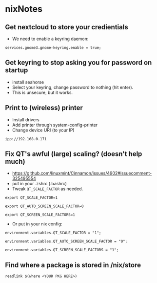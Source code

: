 # nixNotes

## Get nextcloud to store your credientials
- We need to enable a keyring daemon:

`services.gnome3.gnome-keyring.enable = true;`

## Get keyring to stop asking you for password on startup
- install seahorse
- Select your keyring, change password to nothing (hit enter).
- This is unsecure, but it works.

## Print to (wireless) printer
- Install drivers
- Add printer through system-config-printer
- Change device URI (to your IP)

 `ipp://192.168.0.171`
 
## Fix QT's awful (large) scaling? (doesn't help much)
- https://github.com/linuxmint/Cinnamon/issues/4902#issuecomment-325495554
- put in your  .zshrc (.bashrc)
- Tweak `QT_SCALE_FACTOR` as needed.

`export QT_SCALE_FACTOR=1`

`export QT_AUTO_SCREEN_SCALE_FACTOR=0`

`export QT_SCREEN_SCALE_FACTORS=1`

- Or put in your nix config:

`environment.variables.QT_SCALE_FACTOR = "1";`
 
 `environment.variables.QT_AUTO_SCREEN_SCALE_FACTOR = "0";`
 
 `environment.variables.QT_SCREEN_SCALE_FACTORS = "1";`
 
 
 ## Find where a package is stored in /nix/store
 
 `readlink $(where <YOUR PKG HERE>)`
